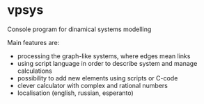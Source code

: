 # vpsys
Console program for dinamical systems modelling

Main features are:
* processing the graph-like systems, where edges mean links
* using script language in order to describe system and manage calculations
* possibility to add new elements using scripts or C-code
* clever calculator with complex and rational numbers
* localisation (english, russian, esperanto)
